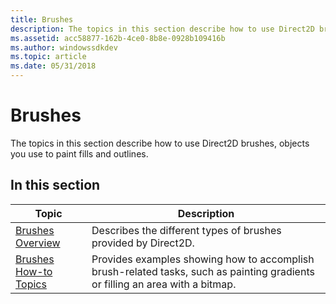 ```yaml
---
title: Brushes
description: The topics in this section describe how to use Direct2D brushes, objects you use to paint fills and outlines.
ms.assetid: acc58877-162b-4ce0-8b8e-0928b109416b
ms.author: windowssdkdev
ms.topic: article
ms.date: 05/31/2018
---
```


# Brushes

The topics in this section describe how to use Direct2D brushes, objects you use to paint fills and outlines.

## In this section



| Topic                                                         | Description                                                                                                                              |
|---------------------------------------------------------------|------------------------------------------------------------------------------------------------------------------------------------------|
| [Brushes Overview](direct2d-brushes-overview.md)<br/>  | Describes the different types of brushes provided by Direct2D.<br/>                                                                |
| [Brushes How-to Topics](brushes-how-to-topics.md)<br/> | Provides examples showing how to accomplish brush-related tasks, such as painting gradients or filling an area with a bitmap.<br/> |



 

 

 





